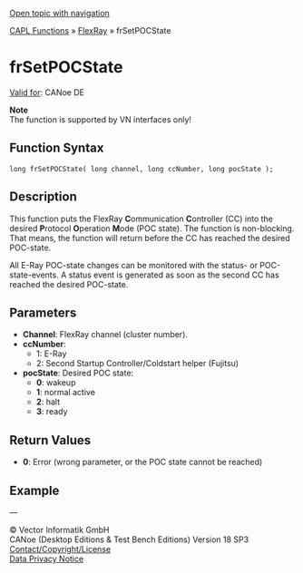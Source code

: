 [Open topic with navigation](../../../../../CANoeDEFamily.htm#Topics/CAPLFunctions/FlexRay/Functions/CAPLfunctionFRSetPocState.md)

[CAPL Functions](../../CAPLfunctions.md) » [FlexRay](../CAPLfunctionsFlexrayOverview.md) » frSetPOCState

# frSetPOCState

[Valid for](../../../Shared/FeatureAvailability.md): CANoe DE

**Note**  
The function is supported by VN interfaces only!

## Function Syntax

```
long frSetPOCState( long channel, long ccNumber, long pocState );
```

## Description

This function puts the FlexRay **C**ommunication **C**ontroller (CC) into the desired **P**rotocol **O**peration **M**ode (POC state). The function is non-blocking. That means, the function will return before the CC has reached the desired POC-state.

All E-Ray POC-state changes can be monitored with the status- or POC-state-events. A status event is generated as soon as the second CC has reached the desired POC-state.

## Parameters

- **Channel**: FlexRay channel (cluster number).
- **ccNumber**: 
  - 1: E-Ray
  - 2: Second Startup Controller/Coldstart helper (Fujitsu)
- **pocState**: Desired POC state:
  - **0**: wakeup
  - **1**: normal active
  - **2**: halt
  - **3**: ready

## Return Values

- **0**: Error (wrong parameter, or the POC state cannot be reached)

## Example

—

© Vector Informatik GmbH  
CANoe (Desktop Editions & Test Bench Editions) Version 18 SP3  
[Contact/Copyright/License](../../../Shared/ContactCopyrightLicense.md)  
[Data Privacy Notice](https://www.vector.com/int/en/company/get-info/privacy-policy/)
